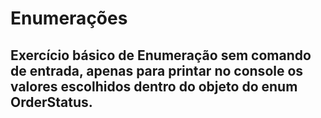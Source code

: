 # Enumerações

## Exercício básico de Enumeração sem comando de entrada, apenas para printar no console os valores escolhidos dentro do objeto do enum OrderStatus.
